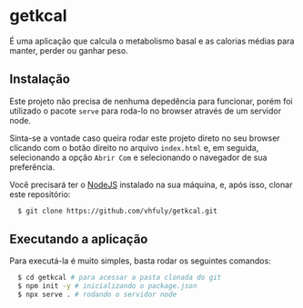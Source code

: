 # getkcal

É uma aplicação que calcula o metabolismo basal e as calorias médias para manter, perder ou ganhar peso.

## Instalação

Este projeto não precisa de nenhuma depedência para funcionar, porém foi utilizado o pacote `serve` para roda-lo no browser através de um servidor node.

Sinta-se a vontade caso queira rodar este projeto direto no seu browser clicando com o botão direito no arquivo `index.html` e, em seguida, selecionando a opção `Abrir Com` e selecionando o navegador de sua preferência.

Você precisará ter o [NodeJS](https://nodejs.org) instalado na sua máquina, e, após isso, clonar este repositório:
```sh
  $ git clone https://github.com/vhfuly/getkcal.git
```

## Executando a aplicação

Para executá-la é muito simples, basta rodar os seguintes comandos:
```sh
  $ cd getkcal # para acessar a pasta clonada do git
  $ npm init -y # inicializando o package.json
  $ npx serve . # rodando o servidor node